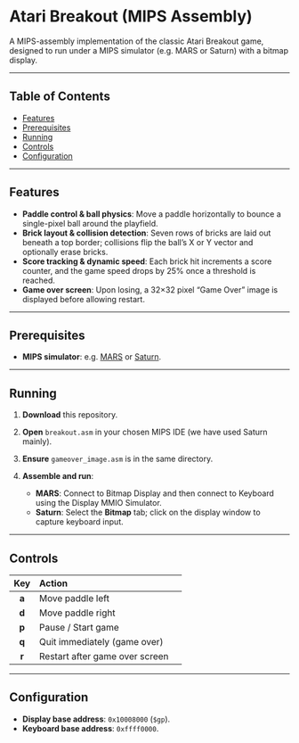 # Atari Breakout (MIPS Assembly)

A MIPS-assembly implementation of the classic Atari Breakout game, designed to run under a MIPS simulator (e.g. MARS or Saturn) with a bitmap display.

---

## Table of Contents

* [Features](#features)
* [Prerequisites](#prerequisites)
* [Running](#running)
* [Controls](#controls)
* [Configuration](#configuration)

---

## Features

* **Paddle control & ball physics**: Move a paddle horizontally to bounce a single-pixel ball around the playfield.
* **Brick layout & collision detection**: Seven rows of bricks are laid out beneath a top border; collisions flip the ball’s X or Y vector and optionally erase bricks.
* **Score tracking & dynamic speed**: Each brick hit increments a score counter, and the game speed drops by 25% once a threshold is reached.
* **Game over screen**: Upon losing, a 32×32 pixel “Game Over” image is displayed before allowing restart.

---

## Prerequisites

* **MIPS simulator**: e.g. [MARS](http://courses.missouristate.edu/KenVollmar/MARS/) or [Saturn](https://github.com/ethanjperez/saturn).

---

## Running

1. **Download** this repository.
2. **Open** `breakout.asm` in your chosen MIPS IDE (we have used Saturn mainly).
3. **Ensure** `gameover_image.asm` is in the same directory.
4. **Assemble and run**:

   * **MARS**: Connect to Bitmap Display and then connect to Keyboard using the Display MMIO Simulator.
   * **Saturn**: Select the **Bitmap** tab; click on the display window to capture keyboard input.

---

## Controls

|  Key  | Action                         |   |
| :---: | :----------------------------- | - |
| **a** | Move paddle left               |   |
| **d** | Move paddle right              |   |
| **p** | Pause / Start game             |   |
| **q** | Quit immediately (game over)   |   |
| **r** | Restart after game over screen |   |

---

## Configuration

* **Display base address**: `0x10008000` (`$gp`).
* **Keyboard base address**: `0xffff0000`.